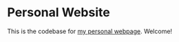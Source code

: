 # Personal Website

This is the codebase for [my personal webpage](https://marcfraile.github.io). Welcome!
